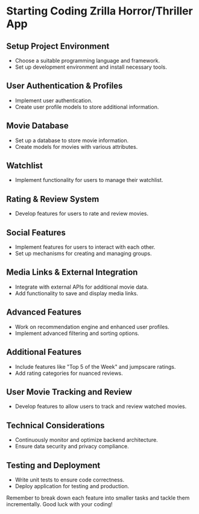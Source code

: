 # Starting Coding Zrilla Horror/Thriller App

## Setup Project Environment
- Choose a suitable programming language and framework.
- Set up development environment and install necessary tools.

## User Authentication & Profiles
- Implement user authentication.
- Create user profile models to store additional information.

## Movie Database
- Set up a database to store movie information.
- Create models for movies with various attributes.

## Watchlist
- Implement functionality for users to manage their watchlist.

## Rating & Review System
- Develop features for users to rate and review movies.

## Social Features
- Implement features for users to interact with each other.
- Set up mechanisms for creating and managing groups.

## Media Links & External Integration
- Integrate with external APIs for additional movie data.
- Add functionality to save and display media links.

## Advanced Features
- Work on recommendation engine and enhanced user profiles.
- Implement advanced filtering and sorting options.

## Additional Features
- Include features like "Top 5 of the Week" and jumpscare ratings.
- Add rating categories for nuanced reviews.

## User Movie Tracking and Review
- Develop features to allow users to track and review watched movies.

## Technical Considerations
- Continuously monitor and optimize backend architecture.
- Ensure data security and privacy compliance.

## Testing and Deployment
- Write unit tests to ensure code correctness.
- Deploy application for testing and production.

Remember to break down each feature into smaller tasks and tackle them incrementally. Good luck with your coding!
